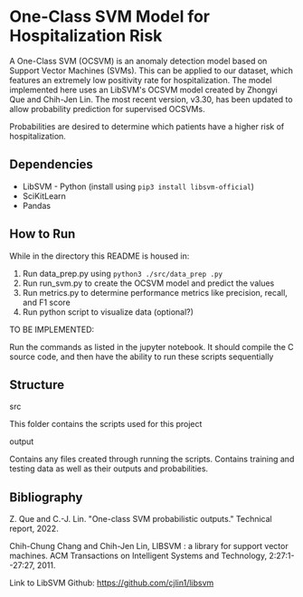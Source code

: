 # One-Class SVM Model for Hospitalization Risk 

A One-Class SVM (OCSVM) is an anomaly detection model based on Support Vector Machines (SVMs). This can be applied to our dataset, which features an extremely low positivity rate for hospitalization. The model implemented here uses an LibSVM's OCSVM model created by Zhongyi Que and Chih-Jen Lin. The most recent version, v3.30, has been updated to allow probability prediction for supervised OCSVMs.

Probabilities are desired to determine which patients have a higher risk of hospitalization.

## Dependencies
* LibSVM - Python (install using `pip3 install libsvm-official`)
* SciKitLearn
* Pandas

## How to Run
While in the directory this README is housed in:
1. Run data_prep.py using `python3 ./src/data_prep .py`
2. Run run_svm.py to create the OCSVM model and predict the values
3. Run metrics.py to determine performance metrics like precision, recall, and F1 score
5. Run python script to visualize data (optional?)

TO BE IMPLEMENTED:

Run the commands as listed in the jupyter notebook. It should compile the C source code, and then have the ability to run these scripts sequentially

## Structure
src

This folder contains the scripts used for this project

output

Contains any files created through running the scripts. Contains training and testing data as well as their outputs and probabilities.

## Bibliography

Z. Que and C.-J. Lin. "One-class SVM probabilistic outputs." Technical report, 2022.

Chih-Chung Chang and Chih-Jen Lin, LIBSVM : a library for support vector machines. ACM Transactions on Intelligent Systems and Technology, 2:27:1--27:27, 2011.

Link to LibSVM Github: https://github.com/cjlin1/libsvm

